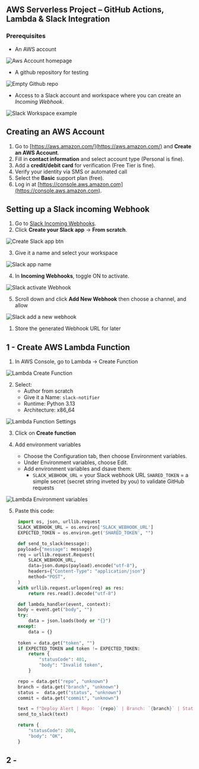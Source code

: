 ##  AWS Serverless Project – GitHub Actions, Lambda & Slack Integration

### Prerequisites

- An AWS account

![Aws Account homepage](../../../../images/dev_ops/aws/Aws-account.png)

- A github repository for testing
  
![Empty Github repo](../../../../images/dev_ops/aws/Github-repo.png)

- Access to a Slack account and workspace where you can create an *Incoming Webhook*.

![Slack Workspace example](../../../../images/dev_ops/aws/Slack-workspace.png)

## Creating an AWS Account

1. Go to [https://aws.amazon.com/](https://aws.amazon.com/) and **Create an AWS Account**.
2. Fill in **contact information** and select account type (Personal is fine).
3. Add a **credit/debit card** for verification (Free Tier is fine).
4. Verify your identity via SMS or automated call
5. Select the **Basic** support plan (free).
6. Log in at [https://console.aws.amazon.com](https://console.aws.amazon.com).

## Setting up a Slack incoming Webhook

1. Go to [Slack Incoming Webhooks](https://api.slack.com/messaging/webhooks).
2. Click **Create your Slack app** → **From scratch**.

![Create Slack app btn](../../../../images/dev_ops/aws/Create-slack-app.png)

3. Give it a name and select your workspace

![Slack app name](../../../../images/dev_ops/aws/Slack-app-name.png)

4. In **Incoming Webhooks**, toggle ON to activate.

![Slack activate Webhook](../../../../images/dev_ops/aws/Slack-activate-webhook.png)

5. Scroll down and click **Add New Webhook** then choose a channel, and allow

![Slack add a new webhook](../../../../images/dev_ops/aws/Slack-add-webhook.png)

1. Store the generated Webhook URL for later

## 1 - Create AWS Lambda Function

1. In AWS Console, go to Lambda -> Create Function

![Lambda Create Function](../../../../images/dev_ops/aws/Lambda-create-function.png)

2. Select:
   - Author from scratch
   - Give it a Name: `slack-notifier`
   - Runtime: Python 3.13
   - Architecture: x86_64
  
![Lambda Function Settings](../../../../images/dev_ops/aws/Lambda-function-settings.png)

3. Click on **Create function**

4. Add environment variables

   - Choose the Configuration tab, then choose Environment variables.
   - Under Environment variables, choose Edit.
   - Add environment variables and dsave them: 
     - `SLACK_WEBHOOK_URL` = your Slack webhook URL `SHARED_TOKEN` = a simple secret (secret string inveted by you) to validate GitHub requests 
   
![Lambda Environment variables](../../../../images/dev_ops/aws/Lambda-environment-variables.png)

5. Paste this code:
   
   ```python
    import os, json, urllib.request
    SLACK_WEBHOOK_URL = os.environ['SLACK_WEBHOOK_URL']
    EXPECTED_TOKEN = os.environ.get('SHARED_TOKEN', "")

    def send_to_slack(message):
    payload={"message": message}
    req = urllib.request.Request(
        SLACK_WEBHOOK_URL,
        data=json.dumps(payload).encode("utf-8"),
        headers={"Content-Type": "application/json"}
        method="POST",
    )
    with urllib.request.urlopen(req) as res:
        return res.read().decode("utf-8")

    def lambda_handler(event, context):
    body = event.get("body", "")
    try:
        data = json.loads(body or "{}")
    except:
        data = {}
    
    token = data.get("token", "")
    if EXPECTED_TOKEN and token != EXPECTED_TOKEN:
        return {
            "statusCode": 401,
            "body": "Invalid token",
        }

    repo = data.get("repo", "unknown")
    branch = data.get("branch", "unknown")
    status =  data.get("status", "unknown")
    commit = data.get("commit", "unknown")

    text = f"Deploy Alert | Repo: `{repo}` | Branch: `{branch}` | Status: `{status}` | Commit: `{commit}`"
    send_to_slack(text)

    return {
        "statusCode": 200,
        "body": "OK",
    }
   ```
## 2 - 
